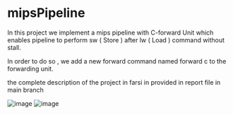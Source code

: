 # mipsPipeline
In this project we implement a mips pipeline with C-forward Unit which enables pipeline to perform sw ( Store ) after lw ( Load ) command without stall.

In order to do so , we add a new forward command named forward c to the forwarding unit.

the complete description of the project in farsi in provided in report file in main branch

![image](https://github.com/negarhonarvar/mipsPipeline/assets/79962938/192b0421-fbf0-496e-82f4-1766fa5e2142)
![image](https://github.com/negarhonarvar/Computer-architecture-/assets/79962938/fe037fff-2376-4ab0-be93-b4251f47e72f)
